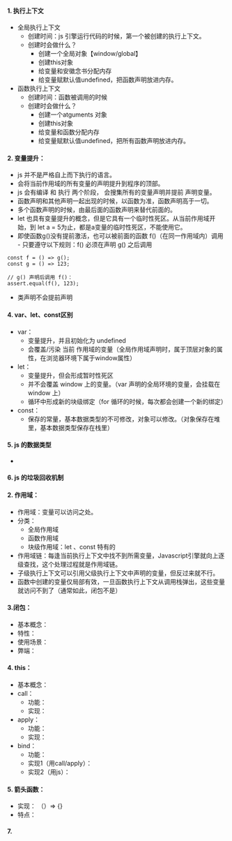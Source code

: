 #### 1. 执行上下文
- 全局执行上下文
  - 创建时间：js 引擎运行代码的时候，第一个被创建的执行上下文。
  - 创建时会做什么？
    - 创建一个全局对象【window/global】
    - 创建this对象
    - 给变量和安徽念书分配内存
    - 给变量赋默认值undefined，把函数声明放进内存。
- 函数执行上下文
  - 创建时间：函数被调用的时候
  - 创建时会做什么？
    - 创建一个atguments 对象
    - 创建this对象
    - 给变量和函数分配内存
    - 给变量赋默认值undefined，把所有函数声明放进内存。
#### 2. 变量提升：
- js 并不是严格自上而下执行的语言。
- 会将当前作用域的所有变量的声明提升到程序的顶部。
- js 会有编译 和 执行 两个阶段， 会搜集所有的变量声明并提前 声明变量。
- 函数声明和其他声明一起出现的时候，以函数为准，函数声明高于一切。
- 多个函数声明的时候，由最后面的函数声明来替代前面的。
- let 也具有变量提升的概念，但是它具有一个临时性死区。从当前作用域开始，到 let a = 5为止，都是a变量的临时性死区，不能使用它。
- 即使函数g()没有提前激活，也可以被前面的函数 f()（在同一作用域内）调用 - 只要遵守以下规则：f() 必须在声明 g() 之后调用
```
const f = () => g();
const g = () => 123;

// g() 声明后调用 f()：
assert.equal(f(), 123);
```
- 类声明不会提前声明
#### 4. var、let、const区别
- var：
  - 变量提升，并且初始化为 undefined
  - 会覆盖/污染 当前 作用域的变量（全局作用域声明时，属于顶层对象的属性，在浏览器环境下属于window属性）
- let：
  - 变量提升，但会形成暂时性死区
  - 并不会覆盖 window 上的变量。（var 声明的全局环境的变量，会挂载在 window 上）
  - 循环中形成新的块级绑定（for 循环的时候，每次都会创建一个新的绑定）
- const：
  - 保存的常量，基本数据类型的不可修改，对象可以修改。（对象保存在堆里，基本数据类型保存在栈里）
#### 5. js 的数据类型
- 
#### 6. js 的垃圾回收机制
#### 2. 作用域：
- 作用域：变量可以访问之处。
- 分类：
  - 全局作用域
  - 函数作用域
  - 块级作用域：let 、const 特有的
- 作用域链：每逢当前执行上下文中找不到所需变量，Javascript引擎就向上逐级查找，这个处理过程就是作用域链。
- 子级执行上下文可以引用父级执行上下文中声明的变量，但反过来就不行。
- 函数中创建的变量仅局部有效，一旦函数执行上下文从调用栈弹出，这些变量就访问不到了（通常如此，闭包不是）
#### 3.闭包：
- 基本概念：
- 特性：
- 使用场景：
- 弊端：
#### 4. this：
- 基本概念：
- call：
  - 功能：
  - 实现：
- apply：
  - 功能：
  - 实现：
- bind：
  - 功能：
  - 实现1（用call/apply）：
  - 实现2（用js）：
#### 5. 箭头函数：
- 实现： （）=> {}
- 特点：
#### 7.

